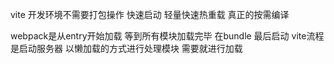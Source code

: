 vite 开发环境不需要打包操作 快速启动
轻量快速热重载
真正的按需编译


webpack是从entry开始加载 等到所有模块加载完毕 在bundle 最后启动
vite流程是启动服务器 以懒加载的方式进行处理模块 需要就进行加载